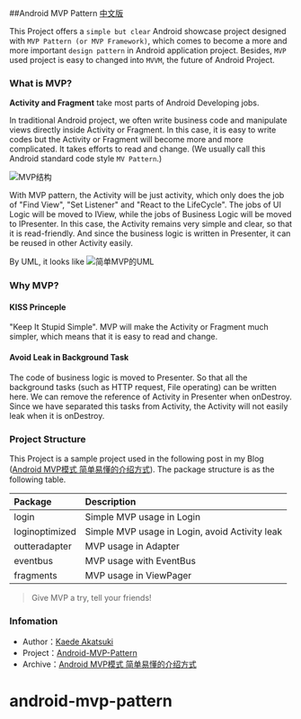 ##Android MVP Pattern
[中文版](/doc/readme-cn.md)

This Project offers a `simple but clear` Android showcase project designed with `MVP Pattern (or MVP Framework)`, which comes to become a more and more important `design pattern` in Android application project. Besides, `MVP` used project is easy to changed into `MVVM`, the future of Android Project.

### What is MVP?
**Activity and Fragment** take most parts of Android Developing jobs. 

In traditional Android project, we often write business code and manipulate views directly inside Activity or Fragment. In this case, it is easy to write codes but the Activity or Fragment will become more and more complicated. It takes efforts to read and change. (We usually call this Android standard code style `MV Pattern`.)

![MVP结构](http://7xih5c.com1.z0.glb.clouddn.com/15-10-11/2114527.jpg "MVP结构")

With MVP pattern, the Activity will be just activity, which only does the job of "Find View", "Set Listener" and "React to the LifeCycle". The jobs of  UI Logic will be moved to IView, while the jobs of Business Logic will be moved to IPresenter. In this case, the Activity remains very simple and clear, so that it is read-friendly. And since the business logic is written in Presenter, it can be reused in other Activity easily.

By UML, it looks like
![简单MVP的UML](http://7xih5c.com1.z0.glb.clouddn.com/15-10-12/94032090.jpg "简单MVP的UML")

### Why MVP?

#### KISS Princeple
"Keep It Stupid Simple". MVP will make the Activity or Fragment much simpler, which means that it is easy to read and change.

#### Avoid Leak in Background Task
The code of business logic is moved to Presenter. So that all the background tasks (such as HTTP request, File operating) can be written here. We can remove the reference of Activity in  Presenter when onDestroy. Since we have separated this tasks from Activity, the Activity will not easily leak when it is onDestroy. 


### Project Structure
This Project is a sample project used in the following post in my Blog ([Android MVP模式 简单易懂的介绍方式](http://kaedea.com/2015/10/11/android-mvp-pattern)). The package structure is as the following table. 

| Package | Description | 
| :------- | :------ | 
| login | Simple MVP usage in Login |
| loginoptimized | Simple MVP usage in Login, avoid Activity leak |
| outteradapter | MVP usage in Adapter |
| eventbus | MVP usage with EventBus |
| fragments | MVP usage in ViewPager |

>Give MVP a try, tell your friends!

### Infomation

- Author：[Kaede Akatsuki](http://kaedea.com)
- Project：[Android-MVP-Pattern](https://github.com/kaedea/Android-MVP-Pattern)
- Archive：[Android MVP模式 简单易懂的介绍方式](http://kaedea.com/2015/10/11/android-mvp-pattern)


# android-mvp-pattern
